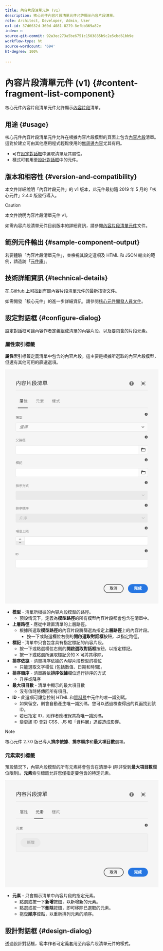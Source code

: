 ```yaml
---
title: 內容片段清單元件 (v1)
description: 核心元件內容片段清單元件允許顯示內容片段清單。
role: Architect, Developer, Admin, User
exl-id: 37d6632d-360d-4081-8279-8efbb369a82e
index: n
source-git-commit: 92a3ec273a5be6751c1503835b9c2e5cbd61bb9e
workflow-type: ht
source-wordcount: '694'
ht-degree: 100%

---
```



# 內容片段清單元件 (v1) {#content-fragment-list-component}

核心元件內容片段清單元件允許顯示[內容片段](https://experienceleague.adobe.com/docs/experience-manager-cloud-service/assets/content-fragments/content-fragments.html)清單。

## 用途 {#usage}

核心元件內容片段清單元件允許在根據內容片段模型的頁面上包含[內容片段](https://experienceleague.adobe.com/docs/experience-manager-cloud-service/assets/content-fragments/content-fragments.html)清單。這對於建立可由其他應用程式輕鬆使用的[無周邊內容](https://helpx.adobe.com/tw/experience-manager/6-5/sites/developing/user-guide.html?topic=/experience-manager/6-5/sites/developing/morehelp/headless.ug.js)尤其有用。

* 可在[設定對話框](#configure-dialog)中選取清單及其屬性。
* 樣式可套用至[設計對話框](#design-dialog)中的元件。

## 版本和相容性 {#version-and-compatibility}

本文件詳細說明「內容片段元件」的 v1 版本，此元件最初隨 2019 年 5 月的「核心元件」2.4.0 版發行導入。

>[!CAUTION]
>
>本文件說明內容片段清單元件 v1。
>
>如需內容片段清單元件目前版本的詳細資訊，請參閱[內容片段清單元件](/help/components/content-fragment-list.md)文件。

## 範例元件輸出 {#sample-component-output}

若要體驗「內容片段清單元件」，並檢視其設定選項及 HTML 和 JSON 輸出的範例，請造訪「[元件庫](https://adobe.com/go/aem_cmp_library_cflist)」。

## 技術詳細資訊 {#technical-details}

[在 GitHub 上可找到](https://adobe.com/go/aem_cmp_tech_cflist_v1)有關內容片段清單元件的最新技術文件。

如需開發「核心元件」的進一步詳細資訊，請參閱[核心元件開發人員文件](/help/developing/overview.md)。

## 設定對話框 {#configure-dialog}

設定對話框可讓內容作者定義組成清單的內容片段，以及要包含的片段元素。

### 屬性索引標籤

**屬性**&#x200B;索引標籤定義清單中包含的內容片段。這主要是根據所選取的內容片段模型，但還有其他可用的篩選選項。

![內容片段清單元件的編輯對話框屬性索引標籤](/help/assets/content-fragment-list-properties.png)

* **模型** - 清單所根據的內容片段模型的路徑。
   * 預設情況下，定義為&#x200B;**模型路徑**&#x200B;的所有模型內容片段都會包含在清單中。
* **上層路徑** - 應從中建置清單的上層路徑。
   * 根據所選取&#x200B;**模型路徑**&#x200B;的內容片段將篩選為指定&#x200B;**上層路徑**&#x200B;上的內容片段。
      * 按一下或點選欄位右側的&#x200B;**開啟選取對話框**&#x200B;按鈕，以指定路徑。
* **標記** - 清單中只會包含具有指定標記的內容片段。
   * 按一下或點選欄位右側的&#x200B;**開啟選取對話框**&#x200B;按鈕，以指定標記。
   * 按一下或點選所選取標記旁的 X 可將其移除。
* **排序依據** - 清單排序依據的內容片段模型的欄位
   * 只能選取文字欄位 (包括數值、日期和時間)。
* **排序順序** - 清單將依&#x200B;**排序依據**&#x200B;欄位進行排序的方式
   * 升序或降序
* **最大項目數** - 清單中顯示的最大項目數
   * 沒有值時將傳回所有項目。
* **ID** - 此選項可讓您控制 HTML 和[資料層](/help/developing/data-layer/overview.md)中元件的唯一識別碼。
   * 如果留空，則會自動產生唯一識別碼，您可以透過檢查得出的頁面找到該 ID。
   * 若已指定 ID，則作者應確保其為唯一識別碼。
   * 變更該 ID 會對 CSS、JS 和「資料層」追蹤造成影響。

>[!NOTE]
>核心元件 2.7.0 版已導入&#x200B;**排序依據**、**排序順序**&#x200B;和&#x200B;**最大項目數**&#x200B;選項。

### 元素索引標籤

預設情況下，內容片段模型的所有元素將會包含在清單中 (除非受到&#x200B;**最大項目數**&#x200B;欄位限制)。**元素**&#x200B;索引標籤允許您僅指定要包含的特定元素。

![內容片段清單元件的編輯對話框元素索引標籤](/help/assets/content-fragment-list-elements.png)

* **元素** - 只會顯示清單中內容片段的指定元素。
   * 點選或按一下&#x200B;**新增**&#x200B;按鈕，以新增新的元素。
   * 點選或按一下&#x200B;**刪除**&#x200B;按鈕，即可移除已選取的元素。
   * 拖曳&#x200B;**順序**&#x200B;控點，以重新排列元素的順序。

## 設計對話框 {#design-dialog}

透過設計對話框，範本作者可定義套用至內容片段清單元件的樣式。
